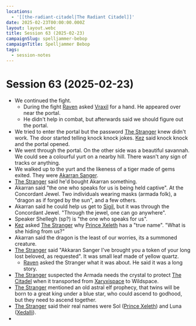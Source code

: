 ```yaml
---
locations:
  - '[[the-radiant-citadel|The Radiant Citadel]]'
date: 2025-02-23T00:00:00.000Z
layout: layout.webc
title: Session 63 (2025-02-23)
campaignSlug: spelljammer-bebop
campaignTitle: Spelljammer Bebop
tags:
  - session-notes
---
```

# Session 63 (2025-02-23)

- We continued the fight.
	- During the fight [Raven](raven.md) asked [Vraxil](vraxil-of-the-twilight.md) for a hand. He appeared over near the portal.
	- He didn't help in combat, but afterwards said we should figure out the portal.
- We tried to enter the portal but the password [The Stranger](the-stranger.md) knew didn't work. The door started telling knock knock jokes. [Kez](kez-bardaux.md) said knock knock and the portal opened.
- We went through the portal. On the other side was a beautiful savannah. We could see a colourful yurt on a nearby hill. There wasn't any sign of tracks or anything.
- We walked up to the yurt and the likeness of a tiger made of gems exited. They were [Akarran Sanger](akarran-sanger.md).
- [The Stranger](the-stranger.md) said he'd bought Akarran something.
- Akarran said "the one who speaks for us is being held captive". At the Concordant Jewel. Two individuals wearing masks (armada folk), a "dragon as if forged by the sun", and a few others.
- Akarran said he could help us get to [Sigil](sigil.md), but it was through the Concordant Jewel. "Through the jewel, one can go anywhere".
- Speaker Shellegh (sp?) is "the one who speaks for us".
- [Kez](kez-bardaux.md) asked [The Stranger](the-stranger.md) why [Prince Xeleth](prince-xeleth.md) has a "true name". "What is she hiding from us?"
- Akarran said the dragon is the least of our worries, its a summoned creature.
- [The Stranger](the-stranger.md) said "Akkaran Sanger I've brought you a token of your long lost beloved, as requested". It was small leaf made of yellow quartz.
	- [Raven](raven.md) asked the Stranger what it was about. He said it was a long story.
- [The Stranger](the-stranger.md) suspected the Armada needs the crystal to protect [The Citadel](the-citadel.md) when it transported from [Xaryxispace](xaryxispace.md) to Wildspace.
- [The Stranger](the-stranger.md) mentioned an old astral elf prophecy, that twins will be born to a great king under a blue star, who could ascend to godhood, but they need to ascend together.
- [The Stranger](the-stranger.md) said their real names were Sol ([Prince Xeleth](prince-xeleth.md)) and Luna ([Xedalli](princess-xedalli.md)).
- 
